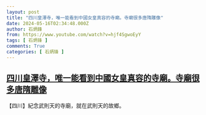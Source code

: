 ```yaml
---
layout: post
title: "四川皇澤寺，唯一能看到中國女皇真容的寺廟。寺廟很多唐隋雕像"
date: 2024-05-16T02:34:48.000Z
author: 石炳鋒
from: https://www.youtube.com/watch?v=hjf4SgwoEyY
tags: [ 石炳锋 ]
comments: True
categories: [ 石炳锋 ]
---
```

<!--1715826888000-->
[四川皇澤寺，唯一能看到中國女皇真容的寺廟。寺廟很多唐隋雕像](https://www.youtube.com/watch?v=hjf4SgwoEyY)
------

<div>
【四川】紀念武則天的寺廟，就在武則天的故鄉。
</div>
